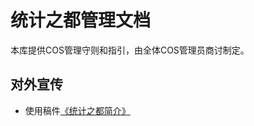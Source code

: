 ﻿# 统计之都管理文档

本库提供COS管理守则和指引，由全体COS管理员商讨制定。

## 对外宣传

- 使用稿件[《统计之都简介》](admin/blob/master/COS-Intro.md)


